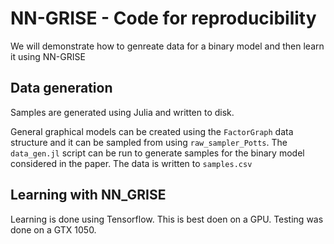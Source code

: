 # NN-GRISE - Code for reproducibility

We will demonstrate how to genreate data for a binary model and then learn it using NN-GRISE

## Data generation

Samples are generated using Julia and written to disk.

General graphical models can be created using the `FactorGraph` data structure and it can be sampled from using `raw_sampler_Potts`. The `data_gen.jl` script can be run to generate samples for the binary model considered in the paper.
The data is written to `samples.csv`

## Learning with NN_GRISE

Learning is done using Tensorflow. This is best doen on a GPU. Testing was done on a GTX 1050.
